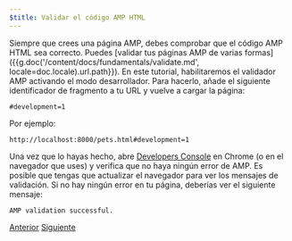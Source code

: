 ```yaml
---
$title: Validar el código AMP HTML
---
```


Siempre que crees una página AMP, debes comprobar que el código AMP HTML sea correcto. Puedes [validar tus páginas AMP de varias formas]({{g.doc('/content/docs/fundamentals/validate.md', locale=doc.locale).url.path}}).  En este tutorial, habilitaremos el validador AMP activando el modo desarrollador. Para hacerlo, añade el siguiente identificador de fragmento a tu URL y vuelve a cargar la página:

```text
#development=1
```

Por ejemplo:

```text
http://localhost:8000/pets.html#development=1
```

Una vez que lo hayas hecho, abre [Developers Console](https://developer.chrome.com/devtools/docs/console) en Chrome (o en el navegador que uses) y verifica que no haya ningún error de AMP. Es posible que tengas que actualizar el navegador para ver los mensajes de validación. Si no hay ningún error en tu página, deberías ver el siguiente mensaje:

```text
AMP validation successful.
```

<div class="prev-next-buttons">
  <a class="button prev-button" href="{{g.doc('/content/docs/getting_started/visual_story/create_bookend.md', locale=doc.locale).url.path}}"><span class="arrow-prev">Anterior</span></a>
  <a class="button next-button" href="{{g.doc('/content/docs/getting_started/visual_story/congratulations.md', locale=doc.locale).url.path}}"><span class="arrow-next">Siguiente</span></a>
</div>

